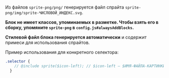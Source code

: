 Из файлов `sprite-png/png/` генерируется файл спрайта `sprite-png/img/sprite-ЧИСЛОВОЙ_ИНДЕКС.svg`.

**Блок не имеет классов, упоминаемых в разметке. Чтобы взять его в сборку, упомяните `sprite-png` в `config.js#alwaysAddBlocks`.**

**Стилевой файл блока генерируется автоматически** и содержит примеси для использования спрайтов.

Пример использования для конкретного селектора:

```scss
.selector {
    // @include sprite($icon-left); // $icon-left — $ИМЯ-ФАЙЛА-КАРТИНКИ
  }
```
